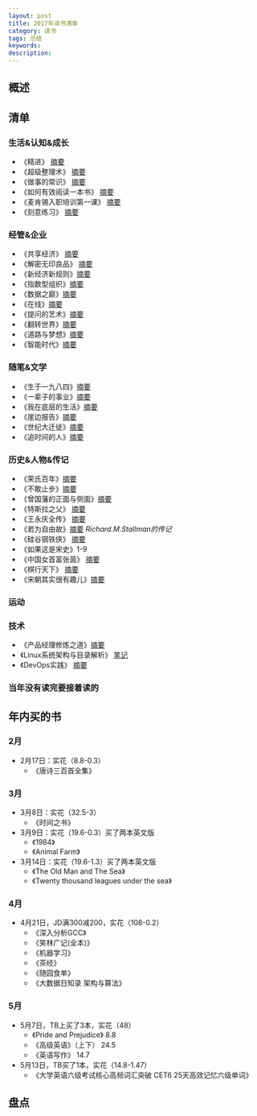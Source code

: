 ```yaml
---  
layout: post   
title: 2017年读书清单    
category: 读书    
tags: 总结    
keywords:      
description:     
---
```


##  概述    

##  清单  
###  生活&认知&成长 
+ 《精进》 [摘要](http://www.jianshu.com/p/56037d28c0e8)
+ 《超级整理术》 [摘要](http://www.jianshu.com/p/c781ba6def89)
+ 《做事的常识》 [摘要](http://www.jianshu.com/p/2525ae100b72)
+ 《如何有效阅读一本书》 [摘要](http://www.jianshu.com/p/231372c11a12)
+ 《麦肯锡入职培训第一课》 [摘要](http://www.jianshu.com/p/07b09e53a28d)
+ 《刻意练习》 [摘要](http://www.jianshu.com/p/cf2311dcf4c7)

###  经管&企业    
+ 《共享经济》 [摘要](http://www.jianshu.com/p/a42b72f1beb7)
+ 《解密无印良品》 [摘要](http://www.jianshu.com/p/f498b003ecde)
+ 《新经济新规则》[摘要](http://www.jianshu.com/p/ece2b7531bff)
+ 《指数型组织》[摘要](http://www.jianshu.com/p/0f9c1c0b32ec)
+ 《数据之巅》[摘要](http://www.jianshu.com/p/a69a9927005f)
+ 《在线》[摘要](http://www.jianshu.com/p/dd50f5b31bc7)
+ 《提问的艺术》[摘要](http://www.jianshu.com/p/8cd02d9d7b61)
+ 《翻转世界》[摘要](http://www.jianshu.com/u/0565211e0530)
+ 《道路与梦想》[摘要](http://www.jianshu.com/p/b46896113dd9)
+ 《智能时代》[摘要](http://www.jianshu.com/p/3e121bf6b7e4)

###  随笔&文学
+ 《生于一九八四》[摘要](http://www.jianshu.com/p/93d2f4265e7d)
+ 《一辈子的事业》[摘要](http://www.jianshu.com/p/7ef7f82833dc)
+ 《我在底层的生活》[摘要](http://www.jianshu.com/p/d8eda3f98a87)
+ 《崖边报告》[摘要](http://www.jianshu.com/p/7691d4d6a4e6)
+ 《世纪大迁徙》[摘要](http://www.jianshu.com/p/16ab55abb1fb)
+ 《追时间的人》[摘要](http://www.jianshu.com/p/701ac75af0a1)

###  历史&人物&传记
+ 《荣氏百年》[摘要](http://www.jianshu.com/p/d18117510646)
+ 《不敢止步》[摘要](http://www.jianshu.com/p/3971538054f6)
+ 《曾国藩的正面与侧面》[摘要](http://www.jianshu.com/p/6e4a96beece0)
+ 《特斯拉之父》 [摘要](http://www.jianshu.com/p/7aed66ee15bc)
+ 《王永庆全传》 [摘要](http://www.jianshu.com/p/a0324436902b)
+ 《若为自由故》[摘要](http://www.jianshu.com/p/bcbb502ad7e5) *Richard.M.Stallman的传记*
+ 《硅谷钢铁侠》 [摘要](http://www.jianshu.com/p/d6195414071a)
+ 《如果这是宋史》1-9
+ 《中国女首富张茵》 [摘要](http://www.jianshu.com/p/a4c4b6209491) 
+ 《棋行天下》 [摘要](http://www.jianshu.com/p/6a9c14531468) 
+ 《宋朝其实很有趣儿》[摘要](http://www.jianshu.com/p/3e0719ea89e1)

###  运动


###  技术
+ 《产品经理修炼之道》[摘要](http://www.jianshu.com/p/6230c4ff9a45)
+ 《Linux系统架构与目录解析》 [笔记](http://lionelshen.cn/2017/05/06/Linux-Arch-Dir.html)
+ 《DevOps实践》 [摘要](https://my.oschina.net/wolflion/blog/903739)

###  当年没有读完要接着读的

##  年内买的书
###  2月
+ 2月17日：实花（8.8-0.3）
	+ 《唐诗三百首全集》

###  3月
+ 3月8日：实花（32.5-3）
	+ 《时间之书》
+ 3月9日：实花（19.6-0.3）买了两本英文版
	+ 《1984》
	+ 《Animal Farm》
+ 3月14日：实花（19.6-1.3）买了两本英文版
	+ 《The Old Man and The Sea》
	+ 《Twenty thousand leagues under the sea》

###  4月
+ 4月21日，JD满300减200，实花（108-0.2）
	+ 《深入分析GCC》
	+ 《笑林广记(全本)》
	+ 《机器学习》
	+ 《茶经》
	+ 《随园食单》
	+ 《大数据日知录 架构与算法》

###  5月
+ 5月7日，TB上买了3本，实花（48）
	+ 《Pride and Prejudice》 8.8
	+ 《高级英语》（上下） 24.5
	+ 《英语写作》 14.7
+ 5月13日，TB买了1本，实花（14.8-1.47）
	+ 《大学英语六级考试核心高频词汇突破 CET6 25天高效记忆六级单词》

##  盘点
